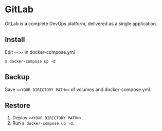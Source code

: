 # GitLab

GitLab is a complete DevOps platform, delivered as a single application.

## Install
  Edit `<<>>` in docker-compose.yml

  ```
  $ docker-compose up -d
  ```

## Backup
  Save `<<YOUR DIRECTORY PATH>>` of volumes and docker-compose.yml.

## Restore
  1. Deploy `<<YOUR DIRECTORY PATH>>`.
  1. Run `$ docker-compose up -d`.
